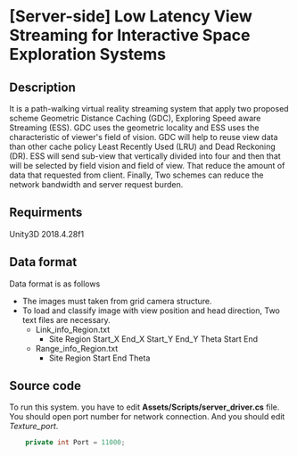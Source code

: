 # [Server-side] Low Latency View Streaming for Interactive Space Exploration Systems

## Description

It is a path-walking virtual reality streaming system that apply two proposed scheme Geometric Distance Caching (GDC), Exploring Speed aware Streaming (ESS). GDC uses the geometric locality and ESS uses the characteristic of viewer's field of vision. GDC will help to reuse view data than other cache policy Least Recently Used (LRU) and Dead Reckoning (DR). ESS will send sub-view that vertically divided into four and then that will be selected by field vision and field of view. That reduce the amount of data that requested from client. Finally, Two schemes can reduce the network bandwidth and server request burden.

## Requirments

Unity3D 2018.4.28f1

## Data format

Data format is as follows

* The images must taken from grid camera structure. 
* To load and classify image with view position and head direction, Two text files are necessary. 
   -  Link_info_Region.txt
      	-  Site	Region	Start_X	End_X	Start_Y	End_Y	Theta	Start	End	
   -  Range_info_Region.txt
      -  Site	Region	Start	End	Theta



## Source code

To run this system. you have to edit **Assets/Scripts/server_driver.cs** file. You should open port number for network connection. And you should edit *Texture_port*.
```c#
	private int Port = 11000;
```

